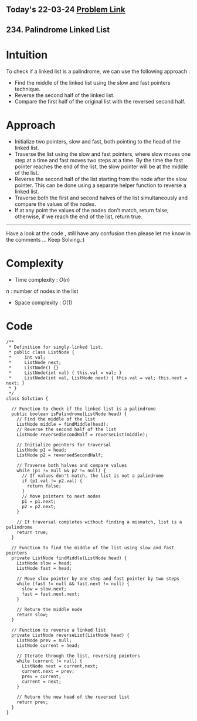 ## Today's 22-03-24 [Problem Link](https://leetcode.com/problems/palindrome-linked-list/description/?envType=daily-question&envId=2024-03-22)
## 234. Palindrome Linked List

# Intuition
<!-- Describe your first thoughts on how to solve this problem. -->
To check if a linked list is a palindrome, we can use the following approach :

- Find the middle of the linked list using the slow and fast pointers technique.
- Reverse the second half of the linked list.
- Compare the first half of the original list with the reversed second half.
# Approach
<!-- Describe your approach to solving the problem. -->
- Initialize two pointers, slow and fast, both pointing to the head of the linked list.
- Traverse the list using the slow and fast pointers, where slow moves one step at a time and fast moves two steps at a time. By the time the fast pointer reaches the end of the list, the slow pointer will be at the middle of the list.
- Reverse the second half of the list starting from the node after the slow pointer. This can be done using a separate helper function to reverse a linked list.
- Traverse both the first and second halves of the list simultaneously and compare the values of the nodes.
- If at any point the values of the nodes don't match, return false; otherwise, if we reach the end of the list, return true.

---
Have a look at the code , still have any confusion then please let me know in the comments ... Keep Solving.:)
# Complexity
- Time complexity : $O(n)$
<!-- Add your time complexity here, e.g. $$O(n)$$ -->
$n$ : number of nodes in the list
- Space complexity : $O(1)$
<!-- Add your space complexity here, e.g. $$O(n)$$ -->

# Code
```
/**
 * Definition for singly-linked list.
 * public class ListNode {
 *     int val;
 *     ListNode next;
 *     ListNode() {}
 *     ListNode(int val) { this.val = val; }
 *     ListNode(int val, ListNode next) { this.val = val; this.next = next; }
 * }
 */
class Solution {
    
  // Function to check if the linked list is a palindrome
  public boolean isPalindrome(ListNode head) {
    // Find the middle of the list
    ListNode middle = findMiddle(head);
    // Reverse the second half of the list
    ListNode reversedSecondHalf = reverseList(middle);
    
    // Initialize pointers for traversal
    ListNode p1 = head;
    ListNode p2 = reversedSecondHalf;
    
    // Traverse both halves and compare values
    while (p1 != null && p2 != null) {
      // If values don't match, the list is not a palindrome
      if (p1.val != p2.val) {
        return false;
      }
      // Move pointers to next nodes
      p1 = p1.next;
      p2 = p2.next;
    }
    
    // If traversal completes without finding a mismatch, list is a palindrome
    return true;
  }
  
  // Function to find the middle of the list using slow and fast pointers
  private ListNode findMiddle(ListNode head) {
    ListNode slow = head;
    ListNode fast = head;
    
    // Move slow pointer by one step and fast pointer by two steps
    while (fast != null && fast.next != null) {
      slow = slow.next;
      fast = fast.next.next;
    }
    
    // Return the middle node
    return slow;
  }
  
  // Function to reverse a linked list
  private ListNode reverseList(ListNode head) {
    ListNode prev = null;
    ListNode current = head;
    
    // Iterate through the list, reversing pointers
    while (current != null) {
      ListNode next = current.next;
      current.next = prev;
      prev = current;
      current = next;
    }
    
    // Return the new head of the reversed list
    return prev;
  }
}
```